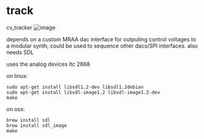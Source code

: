 # track
cv_tracker
![image](https://user-images.githubusercontent.com/4634469/171978661-3c6d7938-62bb-4729-b8e4-85cc04b54b47.png)

depends on a custom MRAA dac interface for outputing control voltages to a modular synth, could be used to sequence other dacs/SPI interfaces.
also needs SDL

uses the analog devices ltc 2668 

on linux:
```
sudo apt-get install libsdl1.2-dev libsdl1.2debian
sudo apt-get install libsdl-image1.2 libsdl-image1.2-dev
make
```
on osx:
```
brew install sdl
brew install sdl_image
make
```



